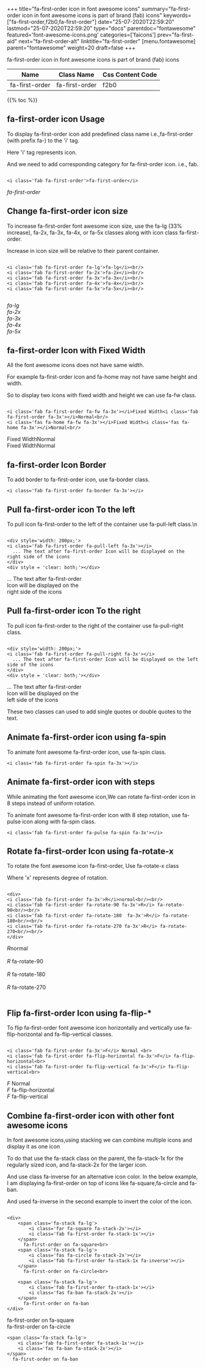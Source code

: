 +++
title="fa-first-order icon in font awesome icons"
summary="fa-first-order icon in font awesome icons is part of brand (fab) icons"
keywords=["fa-first-order,f2b0,fa-first-order"]
date="25-07-2020T22:59:20"
lastmod="25-07-2020T22:59:20"
type="docs"
parentdoc="fontawesome"
featured='font-awesome-icons.png'
categories=['faicons']
prev="fa-first-aid"
next="fa-first-order-alt"
linktitle="fa-first-order"
[menu.fontawesome]
parent="fontawesome"
weight=20
draft=false
+++


fa-first-order icon in font awesome icons is part of brand (fab) icons

<div class='table-responsive'><table class='table'><thead><tr><th>Name</th><th>Class Name</th><th>Css Content Code</th></tr></thead><tbody><tr><td>fa-first-order</td><td>fa-first-order</td><td>f2b0</td></tr></tbody></table></div>


{{% toc %}}


## fa-first-order icon Usage

To display fa-first-order icon add predefined class name i.e.,fa-first-order (with prefix fa-) to the 'i' tag.

Here 'i' tag represents icon.

And we need to add corresponding category for fa-first-order icon. i.e., fab.


```

<i class='fab fa-first-order'>fa-first-order</i>
```

<i class='fab fa-first-order'>fa-first-order</i>




## Change fa-first-order icon size
To increase fa-first-order font awesome icon size, use the fa-lg (33% increase), fa-2x, fa-3x, fa-4x, or fa-5x classes along with icon class fa-first-order.

Increase in icon size will be relative to their parent container. 

```

<i class='fab fa-first-order fa-lg'>fa-lg</i><br/>
<i class='fab fa-first-order fa-2x'>fa-2x</i><br/>
<i class='fab fa-first-order fa-3x'>fa-3x</i><br/>
<i class='fab fa-first-order fa-4x'>fa-4x</i><br/>
<i class='fab fa-first-order fa-5x'>fa-5x</i><br/>
            
```

<i class='fab fa-first-order fa-lg'>fa-lg</i><br/>
<i class='fab fa-first-order fa-2x'>fa-2x</i><br/>
<i class='fab fa-first-order fa-3x'>fa-3x</i><br/>
<i class='fab fa-first-order fa-4x'>fa-4x</i><br/>
<i class='fab fa-first-order fa-5x'>fa-5x</i><br/>
            



## fa-first-order Icon with Fixed Width 

All the font awesome icons does not have same width.

For example fa-first-order icon and fa-home may not have same height and width.

So to display two icons with fixed width and height we can use fa-fw class.


```

<i class='fab fa-first-order fa-fw fa-3x'></i>Fixed Width<i class='fab fa-first-order fa-3x'></i>Normal<br/>
<i class='fas fa-home fa-fw fa-3x'></i>Fixed Width<i class='fas fa-home fa-3x'></i>Normal<br/>
```

<i class='fab fa-first-order fa-fw fa-3x'></i>Fixed Width<i class='fab fa-first-order fa-3x'></i>Normal<br/>
<i class='fas fa-home fa-fw fa-3x'></i>Fixed Width<i class='fas fa-home fa-3x'></i>Normal<br/>



## fa-first-order Icon Border 

To add border to fa-first-order icon, use fa-border class.


```
<i class='fab fa-first-order fa-border fa-3x'></i>

```
<i class='fab fa-first-order fa-border fa-3x'></i>





## Pull fa-first-order icon To the left

To pull icon fa-first-order to the left of the container use fa-pull-left class.\n

```

<div style='width: 200px;'>
<i class='fab fa-first-order fa-pull-left fa-3x'></i>
  ... The text after fa-first-order Icon will be displayed on the right side of the icons
</div>
<div style = 'clear: both;'></div>
```

<div style='width: 200px;'>
<i class='fab fa-first-order fa-pull-left fa-3x'></i>
  ... The text after fa-first-order Icon will be displayed on the right side of the icons
</div>
<div style = 'clear: both;'></div>




## Pull fa-first-order icon To the right
To pull icon fa-first-order to the right of the container use fa-pull-right class.

```

<div style='width: 200px;'>
<i class='fab fa-first-order fa-pull-right fa-3x'></i>
  ... The text after fa-first-order Icon will be displayed on the left side of the icons
</div>
<div style = 'clear: both;'></div>
```

<div style='width: 200px;'>
<i class='fab fa-first-order fa-pull-right fa-3x'></i>
  ... The text after fa-first-order Icon will be displayed on the left side of the icons
</div>
<div style = 'clear: both;'></div>

These two classes can used to add single quotes or double quotes to the text.


## Animate fa-first-order icon using fa-spin
To animate font awesome fa-first-order icon, use fa-spin class.

```
<i class='fab fa-first-order fa-spin fa-3x'></i>
```
<i class='fab fa-first-order fa-spin fa-3x'></i>




## Animate fa-first-order icon with steps
While animating the font awesome icon,We can rotate fa-first-order icon in 8 steps instead of uniform rotation.

To animate font awesome fa-first-order icon with 8 step rotation, use fa-pulse icon along with fa-spin class.


```
<i class='fab fa-first-order fa-pulse fa-spin fa-3x'></i>

```
<i class='fab fa-first-order fa-pulse fa-spin fa-3x'></i>





## Rotate fa-first-order Icon using fa-rotate-x
To rotate the font awesome icon fa-first-order, Use fa-rotate-x class

Where 'x' represents degree of rotation.


```

<div>
<i class='fab fa-first-order fa-3x'>R</i>normal<br/><br/>
<i class='fab fa-first-order fa-rotate-90 fa-3x'>R</i> fa-rotate-90<br/><br/> 
<i class='fab fa-first-order fa-rotate-180  fa-3x'>R</i> fa-rotate-180<br/><br/> 
<i class='fab fa-first-order fa-rotate-270 fa-3x'>R</i> fa-rotate-270<br/><br/>
</div>
```

<div>
<i class='fab fa-first-order fa-3x'>R</i>normal<br/><br/>
<i class='fab fa-first-order fa-rotate-90 fa-3x'>R</i> fa-rotate-90<br/><br/> 
<i class='fab fa-first-order fa-rotate-180  fa-3x'>R</i> fa-rotate-180<br/><br/> 
<i class='fab fa-first-order fa-rotate-270 fa-3x'>R</i> fa-rotate-270<br/><br/>
</div>




## Flip fa-first-order Icon using fa-flip-*
To flip fa-first-order font awesome icon horizontally and vertically use fa-flip-horizontal and fa-flip-vertical classes. 

```

<i class='fab fa-first-order fa-3x'>F</i> Normal <br>
<i class='fab fa-first-order fa-flip-horizontal fa-3x'>F</i> fa-flip-horizontal<br>
<i class='fab fa-first-order fa-flip-vertical fa-3x'>F</i> fa-flip-vertical<br>
```

<i class='fab fa-first-order fa-3x'>F</i> Normal <br>
<i class='fab fa-first-order fa-flip-horizontal fa-3x'>F</i> fa-flip-horizontal<br>
<i class='fab fa-first-order fa-flip-vertical fa-3x'>F</i> fa-flip-vertical<br>




## Combine fa-first-order icon with other font awesome icons
In font awesome icons,using stacking we can combine multiple icons and display it as one icon 

To do that use the fa-stack class on the parent, the fa-stack-1x for the regularly sized icon, and fa-stack-2x for the larger icon.

And use class fa-inverse for an alternative icon color. 
In the below example, I am displaying fa-first-order on top of icons like fa-square,fa-circle and fa-ban.

And used fa-inverse in the second example to invert the color of the icon.

```

<div>
    <span class='fa-stack fa-lg'>
        <i class='far fa-square fa-stack-2x'></i>
        <i class='fab fa-first-order fa-stack-1x'></i>
    </span>
      fa-first-order on fa-square<br>
    <span class='fa-stack fa-lg'>
        <i class='fas fa-circle fa-stack-2x'></i>
        <i class='fab fa-first-order fa-stack-1x fa-inverse'></i>
    </span>
      fa-first-order on fa-circle<br>

    <span class='fa-stack fa-lg'>
        <i class='fab fa-first-order fa-stack-1x'></i>
        <i class='fas fa-ban fa-stack-2x'></i>
    </span>
      fa-first-order on fa-ban
</div>
```

<div>
    <span class='fa-stack fa-lg'>
        <i class='far fa-square fa-stack-2x'></i>
        <i class='fab fa-first-order fa-stack-1x'></i>
    </span>
      fa-first-order on fa-square<br>
    <span class='fa-stack fa-lg'>
        <i class='fas fa-circle fa-stack-2x'></i>
        <i class='fab fa-first-order fa-stack-1x fa-inverse'></i>
    </span>
      fa-first-order on fa-circle<br>

    <span class='fa-stack fa-lg'>
        <i class='fab fa-first-order fa-stack-1x'></i>
        <i class='fas fa-ban fa-stack-2x'></i>
    </span>
      fa-first-order on fa-ban
</div>






